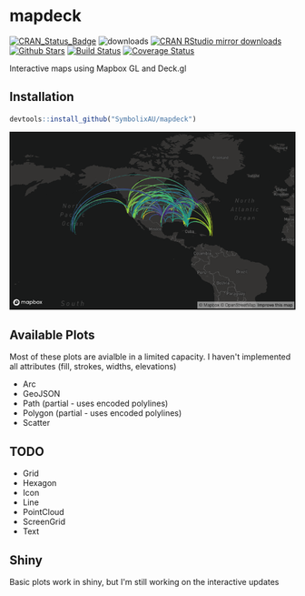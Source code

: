# mapdeck

[![CRAN_Status_Badge](http://www.r-pkg.org/badges/version/mapdeck)](http://cran.r-project.org/package=mapdeck)
![downloads](http://cranlogs.r-pkg.org/badges/grand-total/mapdeck)
[![CRAN RStudio mirror downloads](http://cranlogs.r-pkg.org/badges/mapdeck)](http://cran.r-project.org/web/packages/mapdeck/index.html)
[![Github Stars](https://img.shields.io/github/stars/SymbolixAU/mapdeck.svg?style=social&label=Github)](https://github.com/SymbolixAU/mapdeck)
[![Build Status](https://travis-ci.org/SymbolixAU/mapdeck.svg?branch=master)](https://travis-ci.org/SymbolixAU/mapdeck)
[![Coverage Status](https://codecov.io/github/SymbolixAU/mapdeck/coverage.svg?branch=master)](https://codecov.io/github/SymbolixAU/mapdeck?branch=master)

Interactive maps using Mapbox GL and Deck.gl

## Installation

```r
devtools::install_github("SymbolixAU/mapdeck")
```

![Arcs](./vignettes/img/arcs.png)

## Available Plots

Most of these plots are avialble in a limited capacity. I haven't implemented all attributes (fill, strokes, widths, elevations)

- Arc
- GeoJSON
- Path (partial - uses encoded polylines)
- Polygon (partial - uses encoded polylines)
- Scatter

## TODO

- Grid
- Hexagon
- Icon
- Line
- PointCloud
- ScreenGrid
- Text

## Shiny

Basic plots work in shiny, but I'm still working on the interactive updates
